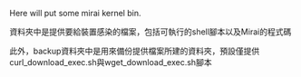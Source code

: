 Here will put some mirai kernel bin.

資料夾中是提供要給裝置感染的檔案，包括可執行的shell腳本以及Mirai的程式碼

此外，backup資料夾中是用來備份提供檔案所建的資料夾，預設僅提供curl_download_exec.sh與wget_download_exec.sh腳本